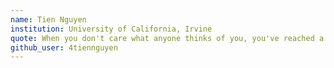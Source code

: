 ```yaml
---
name: Tien Nguyen
institution: University of California, Irvine
quote: When you don't care what anyone thinks of you, you've reached a dangerously awesome level of freedom
github_user: 4tiennguyen
---
```

